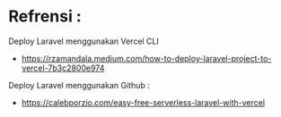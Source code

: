 
# Refrensi :
Deploy Laravel menggunakan Vercel CLI

- https://rzamandala.medium.com/how-to-deploy-laravel-project-to-vercel-7b3c2800e974

Deploy Laravel menggunakan Github :
- https://calebporzio.com/easy-free-serverless-laravel-with-vercel
